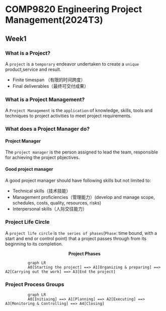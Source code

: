 # COMP9820 Engineering Project Management(2024T3)

## Week1

### What is a Project?
A `project` is a `temporary` endeavor undertaken to create a `unique` product,service and result.</br>
* Finite timespan （有限的时间跨度）
* Final deliverables（最终可交付成果）

### What is a Project Management?
A `Project Management` is the `application` of knowledge, skills, tools and techniques to project activities to meet project requirements. </br>

### What does a Project Manager do?
#### Project Manager
The `project manager` is the person assigned to lead the team, responsible for achieving the project pbjectives. 

#### Good project manager
A good project manager should have following skills but not limited to:
* Technical skills（技术技能）
* Management proficiencies（管理能力）(develop and manage scope, schedules, costs, quality, resources, risks)
* Interpersonal skills（人际交往能力）

### Project Life Circle
A `project life circle` is `the series of phases`(`Phase`: time bound, with a start and end or control point) that a project passes through from its beginning to its completion.</br>
**<p align="center">Project Phases</p>**
```mermaid
          graph LR
          A0[Starting the project] ==> A1[Organizing & preparing] ==> A2[Carrying out the work] ==> A3[End the project]
```
### Project Process Groups
```mermaid
          graph LR
          A0[Initiaing] ==> A1[Planning] ==> A2[Executing] ==> A3[Monitoring & Controlling] ==> A4[Closing]
```

